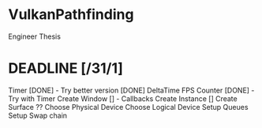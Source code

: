 # VulkanPathfinding
Engineer Thesis


# DEADLINE [/31/1]
Timer [DONE]
    - Try better version [DONE]
DeltaTime 
FPS Counter [DONE]
    - Try with Timer
Create Window []
    - Callbacks
Create Instance []
Create Surface ??
Choose Physical Device
Choose Logical Device
Setup Queues
Setup Swap chain


